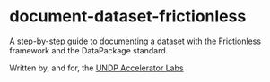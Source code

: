 # document-dataset-frictionless
A step-by-step guide to documenting a dataset with the Frictionless framework and the DataPackage standard.

Written by, and for, the [UNDP Accelerator Labs](https://acceleratorlabs.undp.org)
